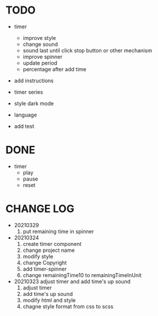 
# TODO

- timer
  - improve style
  - change sound
  - sound last until click stop button or other mechanism
  - improve spinner
  - update period
  - percentage after add time

- add instructions
- timer series
- style dark mode
- language

- add test

# DONE

- timer
  - play
  - pause
  - reset

# CHANGE LOG

- 20210329
  1. put remaining time in spinner
- 20210324
  1. create timer component
  2. change project name
  3. modify style
  4. change Copyright
  5. add timer-spinner
  6. change remainingTime10 to remainingTimeInUnit
- 20210323 adjust timer and add time's up sound
  1. adjust timer
  2. add time's up sound
  3. modify html and style
  4. chagne style format from css to scss

